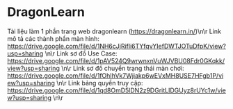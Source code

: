 # DragonLearn
Tài liệu làm 1 phần trang web dragonlearn (https://dragonlearn.in/)\n\r
Link mô tả các thành phần màn hình: https://drive.google.com/file/d/1NH6cJjRifli6TYfqvYIefDWTJOTuDfpK/view?usp=sharing \n\r
Link sơ đồ Use Case: https://drive.google.com/file/d/1pAV524Q9wrwnxnVuWJVBU08Fdr0GKqkk/view?usp=sharing \n\r
Link sơ đồ chuyển trạng thái màn chơi: https://drive.google.com/file/d/1fOhIhVk7Wjiakp6wEVxMH8USE7HFgb1P/view?usp=sharing \n\r
Link bảng quyền truy cập: https://drive.google.com/file/d/1qd8OmD5lDN2z9DGritLIDGUyz8rUYc1w/view?usp=sharing \n\r
